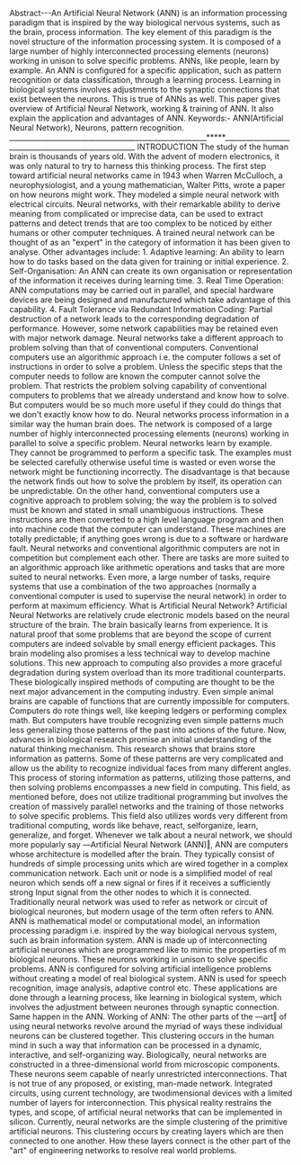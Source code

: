Abstract---An Artificial Neural Network (ANN) is an information
processing paradigm that is inspired by the way biological nervous
systems, such as the brain, process information. The key element of this
paradigm is the novel structure of the information processing system. It
is composed of a large number of highly interconnected processing
elements (neurons) working in unison to solve specific problems. ANNs,
like people, learn by example. An ANN is configured for a specific
application, such as pattern recognition or data classification, through
a learning process. Learning in biological systems involves adjustments
to the synaptic connections that exist between the neurons. This is true
of ANNs as well. This paper gives overview of Artificial Neural Network,
working & training of ANN. It also explain the application and
advantages of ANN. Keywords:- ANN(Artificial Neural Network), Neurons,
pattern recognition.
\_\_\_\_\_\_\_\_\_\_\_\_\_\_\_\_\_\_\_\_\_\_\_\_\_\_\_\_\_\_\_\_\_\_\_\_\_\_\_\_\_\_\_\_\_\_\_\_\_\_\_\_\_\_\_\*\*\*\*\*\_\_\_\_\_\_\_\_\_\_\_\_\_\_\_\_\_\_\_\_\_\_\_\_\_\_\_\_\_\_\_\_\_\_\_\_\_\_\_\_\_\_\_\_\_\_\_\_\_\_\_\_\_
INTRODUCTION The study of the human brain is thousands of years old.
With the advent of modern electronics, it was only natural to try to
harness this thinking process. The first step toward artificial neural
networks came in 1943 when Warren McCulloch, a neurophysiologist, and a
young mathematician, Walter Pitts, wrote a paper on how neurons might
work. They modeled a simple neural network with electrical circuits.
Neural networks, with their remarkable ability to derive meaning from
complicated or imprecise data, can be used to extract patterns and
detect trends that are too complex to be noticed by either humans or
other computer techniques. A trained neural network can be thought of as
an \"expert\" in the category of information it has been given to
analyse. Other advantages include: 1. Adaptive learning: An ability to
learn how to do tasks based on the data given for training or initial
experience. 2. Self-Organisation: An ANN can create its own organisation
or representation of the information it receives during learning time.
3. Real Time Operation: ANN computations may be carried out in parallel,
and special hardware devices are being designed and manufactured which
take advantage of this capability. 4. Fault Tolerance via Redundant
Information Coding: Partial destruction of a network leads to the
corresponding degradation of performance. However, some network
capabilities may be retained even with major network damage. Neural
networks take a different approach to problem solving than that of
conventional computers. Conventional computers use an algorithmic
approach i.e. the computer follows a set of instructions in order to
solve a problem. Unless the specific steps that the computer needs to
follow are known the computer cannot solve the problem. That restricts
the problem solving capability of conventional computers to problems
that we already understand and know how to solve. But computers would be
so much more useful if they could do things that we don\'t exactly know
how to do. Neural networks process information in a similar way the
human brain does. The network is composed of a large number of highly
interconnected processing elements (neurons) working in parallel to
solve a specific problem. Neural networks learn by example. They cannot
be programmed to perform a specific task. The examples must be selected
carefully otherwise useful time is wasted or even worse the network
might be functioning incorrectly. The disadvantage is that because the
network finds out how to solve the problem by itself, its operation can
be unpredictable. On the other hand, conventional computers use a
cognitive approach to problem solving; the way the problem is to solved
must be known and stated in small unambiguous instructions. These
instructions are then converted to a high level language program and
then into machine code that the computer can understand. These machines
are totally predictable; if anything goes wrong is due to a software or
hardware fault. Neural networks and conventional algorithmic computers
are not in competition but complement each other. There are tasks are
more suited to an algorithmic approach like arithmetic operations and
tasks that are more suited to neural networks. Even more, a large number
of tasks, require systems that use a combination of the two approaches
(normally a conventional computer is used to supervise the neural
network) in order to perform at maximum efficiency. What is Artificial
Neural Network? Artificial Neural Networks are relatively crude
electronic models based on the neural structure of the brain. The brain
basically learns from experience. It is natural proof that some problems
that are beyond the scope of current computers are indeed solvable by
small energy efficient packages. This brain modeling also promises a
less technical way to develop machine solutions. This new approach to
computing also provides a more graceful degradation during system
overload than its more traditional counterparts. These biologically
inspired methods of computing are thought to be the next major
advancement in the computing industry. Even simple animal brains are
capable of functions that are currently impossible for computers.
Computers do rote things well, like keeping ledgers or performing
complex math. But computers have trouble recognizing even simple
patterns much less generalizing those patterns of the past into actions
of the future. Now, advances in biological research promise an initial
understanding of the natural thinking mechanism. This research shows
that brains store information as patterns. Some of these patterns are
very complicated and allow us the ability to recognize individual faces
from many different angles. This process of storing information as
patterns, utilizing those patterns, and then solving problems
encompasses a new field in computing. This field, as mentioned before,
does not utilize traditional programming but involves the creation of
massively parallel networks and the training of those networks to solve
specific problems. This field also utilizes words very different from
traditional computing, words like behave, react, selforganize, learn,
generalize, and forget. Whenever we talk about a neural network, we
should more popularly say ―Artificial Neural Network (ANN)‖, ANN are
computers whose architecture is modelled after the brain. They typically
consist of hundreds of simple processing units which are wired together
in a complex communication network. Each unit or node is a simplified
model of real neuron which sends off a new signal or fires if it
receives a sufficiently strong Input signal from the other nodes to
which it is connected. Traditionally neural network was used to refer as
network or circuit of biological neurones, but modern usage of the term
often refers to ANN. ANN is mathematical model or computational model,
an information processing paradigm i.e. inspired by the way biological
nervous system, such as brain information system. ANN is made up of
interconnecting artificial neurones which are programmed like to mimic
the properties of m biological neurons. These neurons working in unison
to solve specific problems. ANN is configured for solving artificial
intelligence problems without creating a model of real biological
system. ANN is used for speech recognition, image analysis, adaptive
control etc. These applications are done through a learning process,
like learning in biological system, which involves the adjustment
between neurones through synaptic connection. Same happen in the ANN.
Working of ANN: The other parts of the ―art‖ of using neural networks
revolve around the myriad of ways these individual neurons can be
clustered together. This clustering occurs in the human mind in such a
way that information can be processed in a dynamic, interactive, and
self-organizing way. Biologically, neural networks are constructed in a
three-dimensional world from microscopic components. These neurons seem
capable of nearly unrestricted interconnections. That is not true of any
proposed, or existing, man-made network. Integrated circuits, using
current technology, are twodimensional devices with a limited number of
layers for interconnection. This physical reality restrains the types,
and scope, of artificial neural networks that can be implemented in
silicon. Currently, neural networks are the simple clustering of the
primitive artificial neurons. This clustering occurs by creating layers
which are then connected to one another. How these layers connect is the
other part of the \"art\" of engineering networks to resolve real world
problems.
